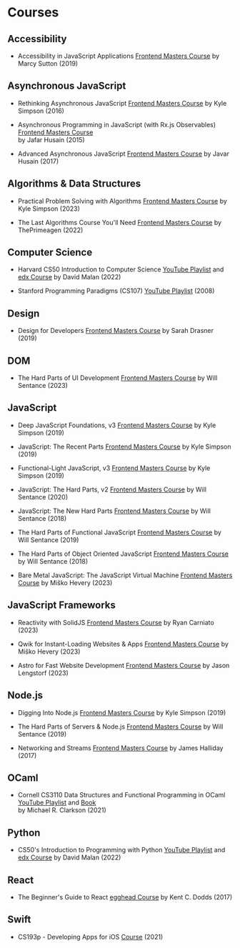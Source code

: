 # Courses

## Accessibility

- Accessibility in JavaScript Applications
[Frontend Masters Course](https://frontendmasters.com/courses/javascript-accessibility/) by Marcy Sutton (2019)

## Asynchronous JavaScript

- Rethinking Asynchronous JavaScript
[Frontend Masters Course](https://frontendmasters.com/courses/rethinking-async-js/) by Kyle Simpson (2016)

- Asynchronous Programming in JavaScript (with Rx.js Observables)
[Frontend Masters Course](https://frontendmasters.com/courses/asynchronous-javascript/) <br/> by Jafar Husain (2015)

- Advanced Asynchronous JavaScript
[Frontend Masters Course](https://frontendmasters.com/courses/advanced-async-js/) by Javar Husain (2017)

## Algorithms & Data Structures

- Practical Problem Solving with Algorithms
[Frontend Masters Course](https://frontendmasters.com/courses/algorithms-practice/) by Kyle Simpson (2023)

- The Last Algorithms Course You'll Need
[Frontend Masters Course](https://frontendmasters.com/courses/algorithms/) by ThePrimeagen (2022)

## Computer Science

- Harvard CS50 Introduction to Computer Science
[YouTube Playlist](https://www.youtube.com/playlist?list=PLhQjrBD2T380F_inVRXMIHCqLaNUd7bN4) and
[edx Course](https://www.edx.org/course/introduction-computer-science-harvardx-cs50x) by David Malan (2022)

- Stanford Programming Paradigms (CS107)
[YouTube Playlist](https://www.youtube.com/playlist?list=PL9D558D49CA734A02) (2008)

## Design

- Design for Developers
[Frontend Masters Course](https://frontendmasters.com/courses/design-for-developers/) by Sarah Drasner (2019)

## DOM

- The Hard Parts of UI Development
[Frontend Masters Course](https://frontendmasters.com/courses/hard-parts-ui-dev/) by Will Sentance (2023)

## JavaScript

- Deep JavaScript Foundations, v3
[Frontend Masters Course](https://frontendmasters.com/courses/deep-javascript-v3/) by Kyle Simpson (2019)

- JavaScript: The Recent Parts
[Frontend Masters Course](https://frontendmasters.com/courses/js-recent-parts/) by Kyle Simpson (2019)

- Functional-Light JavaScript, v3
[Frontend Masters Course](https://frontendmasters.com/courses/functional-javascript-v3/) by Kyle Simpson (2019)

- JavaScript: The Hard Parts, v2
[Frontend Masters Course](https://frontendmasters.com/courses/javascript-hard-parts-v2/) by Will Sentance (2020)

- JavaScript: The New Hard Parts
[Frontend Masters Course](https://frontendmasters.com/courses/javascript-new-hard-parts/) by Will Sentance (2018)

- The Hard Parts of Functional JavaScript
[Frontend Masters Course](https://frontendmasters.com/courses/functional-js-fundamentals/) by Will Sentance (2019)

- The Hard Parts of Object Oriented JavaScript
[Frontend Masters Course](https://frontendmasters.com/courses/object-oriented-js/) by Will Sentance (2018)

- Bare Metal JavaScript: The JavaScript Virtual Machine
[Frontend Masters Course](https://frontendmasters.com/courses/javascript-cpu-vm/) by Miško Hevery (2023)

## JavaScript Frameworks

- Reactivity with SolidJS
[Frontend Masters Course](https://frontendmasters.com/courses/reactivity-solidjs/) by Ryan Carniato (2023)

- Qwik for Instant-Loading Websites & Apps
[Frontend Masters Course](https://frontendmasters.com/courses/qwik/) by Miško Hevery (2023)

- Astro for Fast Website Development
[Frontend Masters Course](https://frontendmasters.com/courses/astro/) by Jason Lengstorf (2023)

## Node.js

- Digging Into Node.js
[Frontend Masters Course](https://frontendmasters.com/courses/digging-into-node/) by Kyle Simpson (2019)

- The Hard Parts of Servers & Node.js
[Frontend Masters Course](https://frontendmasters.com/courses/servers-node-js/) by Will Sentance (2019)

- Networking and Streams
[Frontend Masters Course](https://frontendmasters.com/courses/networking-streams/) by James Halliday (2017)

## OCaml

- Cornell CS3110 Data Structures and Functional Programming in OCaml
[YouTube Playlist](https://www.youtube.com/playlist?list=PLre5AT9JnKShBOPeuiD9b-I4XROIJhkIU) and
[Book](https://cs3110.github.io/textbook/cover.html) <br/> by Michael R. Clarkson (2021)

## Python

- CS50's Introduction to Programming with Python
[YouTube Playlist](https://www.youtube.com/playlist?list=PLhQjrBD2T3817j24-GogXmWqO5Q5vYy0V) and
[edx Course](https://www.edx.org/course/cs50s-introduction-to-programming-with-python) by David Malan (2022)

## React

- The Beginner's Guide to React
[egghead Course](https://egghead.io/courses/the-beginner-s-guide-to-react) by Kent C. Dodds (2017)

## Swift

- CS193p - Developing Apps for iOS
[Course](https://cs193p.sites.stanford.edu/) (2021)
